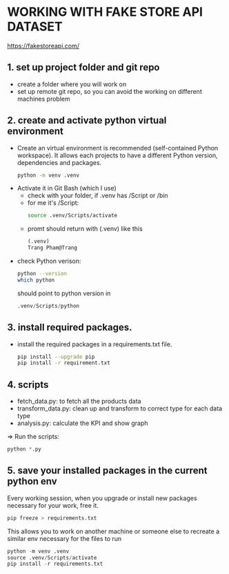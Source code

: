 # WORKING WITH FAKE STORE API DATASET
https://fakestoreapi.com/

## 1. set up project folder and git repo
- create a folder where you will work on
- set up remote git repo, so you can avoid the working on different machines problem

## 2. create and activate python virtual environment
- Create an virtual environment is recommended (self-contained Python workspace). It allows each projects to have a different Python version, dependencies and packages.
	```bash 
	python -m venv .venv
	```
- Activate it in Git Bash (which I use)
	- check with your folder, if .venv has /Script or /bin
	- for me it's /Script:	
		```bash	
		source .venv/Scripts/activate	
		```
	- promt should return with (.venv) like this	
		```markdown
		(.venv)
		Trang Pham@Trang
		```
- check Python verison: 
	```bash
	python --version
	which python
	``` 
	should point to python version in
	```python
	.venv/Scripts/python
	```
## 3. install required packages.
- install the required packages in a requirements.txt file.
	```bash
	pip install --upgrade pip
	pip install -r requirement.txt
	```

## 4. scripts
- fetch_data.py: to fetch all the products data
- transform_data.py: clean up and transform to correct type for each data type
- analysis.py: calculate the KPI and show graph

=> Run the scripts:
```python
python *.py
```
## 5. save your installed packages in the current python env
Every working session, when you upgrade or install new packages necessary for your work, free it. 
```python
pip freeze > requirements.txt
```
This allows you to work on another machine or someone else to recreate a similar env necessary for the files to run
```python
python -m venv .venv
source .venv/Scripts/activate
pip install -r requirements.txt
```

